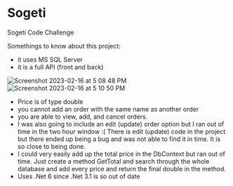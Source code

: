 # Sogeti
Sogeti Code Challenge


Somethings to know about this project:
- it uses MS SQL Server
- it is a full API (front and back)

![Screenshot 2023-02-16 at 5 08 48 PM](https://user-images.githubusercontent.com/88409601/219514161-ae9f5f5c-88ef-4766-abcb-1a4f35458f79.png)
![Screenshot 2023-02-16 at 5 10 50 PM](https://user-images.githubusercontent.com/88409601/219514199-32cc12d8-0a1e-4879-bc73-2cfde24a66c8.png)

- Price is of type double
- you cannot add an order with the same name as another order
- you are able to view, add, and cancel orders. 
- I was also going to include an edit (update) order option but I ran out of time in the two hour window :( There is edit (update) code in the project but there ended up being a bug and was not able to find it in time. It is so close to being done.
- I could very easily add up the total price in the DbContext but ran out of time. Just create a method GetTotal and search through the whole database and add every price and return the final double in the method.
- Uses .Net 6 since .Net 3.1 is so out of date 


